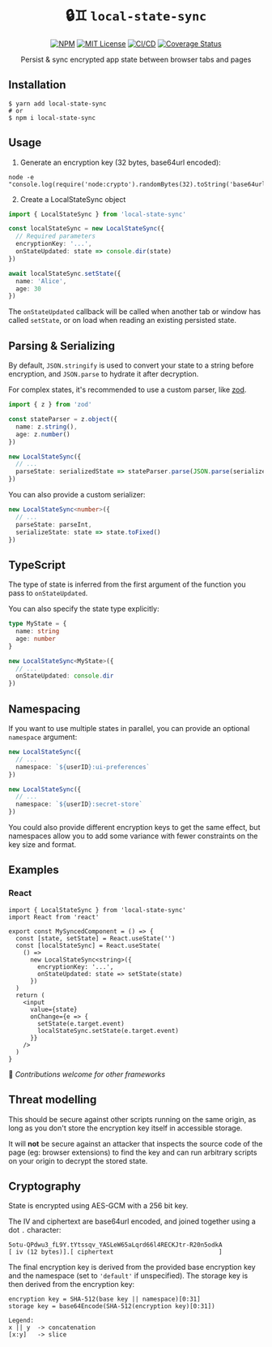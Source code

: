<h1 align="center">🔒♊️ <code>local-state-sync</code></h1>

<div align="center">

[![NPM](https://img.shields.io/npm/v/local-state-sync?color=red)](https://www.npmjs.com/package/local-state-sync)
[![MIT License](https://img.shields.io/github/license/47ng/local-state-sync.svg?color=blue)](https://github.com/47ng/local-state-sync/blob/next/LICENSE)
[![CI/CD](https://github.com/47ng/local-state-sync/workflows/CI%2FCD/badge.svg?branch=next)](https://github.com/47ng/local-state-sync/actions)
[![Coverage Status](https://coveralls.io/repos/github/47ng/local-state-sync/badge.svg?branch=next)](https://coveralls.io/github/47ng/local-state-sync?branch=next)

</div>

<p align="center">
  Persist & sync encrypted app state between browser tabs and pages
</p>

## Installation

```shell
$ yarn add local-state-sync
# or
$ npm i local-state-sync
```

## Usage

1. Generate an encryption key (32 bytes, base64url encoded):

```shell
node -e "console.log(require('node:crypto').randomBytes(32).toString('base64url'))"
```

2. Create a LocalStateSync object

```ts
import { LocalStateSync } from 'local-state-sync'

const localStateSync = new LocalStateSync({
  // Required parameters
  encryptionKey: '...',
  onStateUpdated: state => console.dir(state)
})

await localStateSync.setState({
  name: 'Alice',
  age: 30
})
```

The `onStateUpdated` callback will be called when another tab or
window has called `setState`, or on load when reading an existing
persisted state.

## Parsing & Serializing

By default, `JSON.stringify` is used to convert your state to a string
before encryption, and `JSON.parse` to hydrate it after decryption.

For complex states, it's recommended to use a custom parser, like
[zod](https://github.com/colinhacks/zod).

```ts
import { z } from 'zod'

const stateParser = z.object({
  name: z.string(),
  age: z.number()
})

new LocalStateSync({
  // ...
  parseState: serializedState => stateParser.parse(JSON.parse(serializedState))
})
```

You can also provide a custom serializer:

```ts
new LocalStateSync<number>({
  // ...
  parseState: parseInt,
  serializeState: state => state.toFixed()
})
```

## TypeScript

The type of state is inferred from the first argument of the function you pass
to `onStateUpdated`.

You can also specify the state type explicitly:

```ts
type MyState = {
  name: string
  age: number
}

new LocalStateSync<MyState>({
  // ...
  onStateUpdated: console.dir
})
```

## Namespacing

If you want to use multiple states in parallel, you can provide an optional
`namespace` argument:

```ts
new LocalStateSync({
  // ...
  namespace: `${userID}:ui-preferences`
})

new LocalStateSync({
  // ...
  namespace: `${userID}:secret-store`
})
```

You could also provide different encryption keys to get the same effect, but
namespaces allow you to add some variance with fewer constraints on the key
size and format.

## Examples

### React

```tsx
import { LocalStateSync } from 'local-state-sync'
import React from 'react'

export const MySyncedComponent = () => {
  const [state, setState] = React.useState('')
  const [localStateSync] = React.useState(
    () =>
      new LocalStateSync<string>({
        encryptionKey: '...',
        onStateUpdated: state => setState(state)
      })
  )
  return (
    <input
      value={state}
      onChange={e => {
        setState(e.target.event)
        localStateSync.setState(e.target.event)
      }}
    />
  )
}
```

🙏 _Contributions welcome for other frameworks_

## Threat modelling

This should be secure against other scripts running on the same origin,
as long as you don't store the encryption key itself in accessible storage.

It will **not** be secure against an attacker that inspects the source
code of the page (eg: browser extensions) to find the key and can run
arbitrary scripts on your origin to decrypt the stored state.

## Cryptography

State is encrypted using AES-GCM with a 256 bit key.

The IV and ciphertext are base64url encoded, and joined together using a dot `.` character:

```
5otu-QPdwu3_fL9Y.tYtssqv_YASLeW65aLqrd66l4RECKJtr-R20n5odkA
[ iv (12 bytes)].[ ciphertext                             ]
```

The final encryption key is derived from the provided base encryption key and
the namespace (set to `'default'` if unspecified).
The storage key is then derived from the encryption key:

```
encryption key = SHA-512(base key || namespace)[0:31]
storage key = base64Encode(SHA-512(encryption key)[0:31])

Legend:
x || y  -> concatenation
[x:y]   -> slice
```
